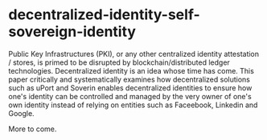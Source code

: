 # decentralized-identity-self-sovereign-identity
Public Key Infrastructures (PKI), or any other centralized identity attestation / stores, is primed to be disrupted by blockchain/distributed ledger technologies. Decentralized identity is an idea whose time has come. This paper critically and systematically examines how decentralized solutions such as uPort and Soverin enables decentralized identities to ensure how one's identity can be controlled and managed by the very owner of one's own identity instead of relying on entities such as Faceebook, Linkedin and Google.

More to come.
